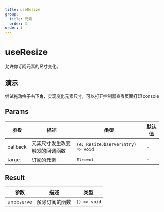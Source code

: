 ```yaml
---
title: useResize
group:
  title: 元素
  order: 3
order: 1
---
```


# useResize

允许你订阅元素的尺寸变化。

## 演示

尝试拖动格子右下角，实现变化元素尺寸，可以打开控制器查看页面打印 console
<code src="./demo/index.tsx"></code>

## Params

| 参数     | 描述                           | 类型                               | 默认值 |
| -------- | ------------------------------ | ---------------------------------- | ------ |
| callback | 元素尺寸发生改变触发的回调函数 | `(e: ResizeObserverEntry) => void` | -      |
| target   | 订阅的元素                     | `Element`                          | -      |

## Result

| 参数      | 描述           | 类型         |
| --------- | -------------- | ------------ |
| unobserve | 解除订阅的函数 | `() => void` |
